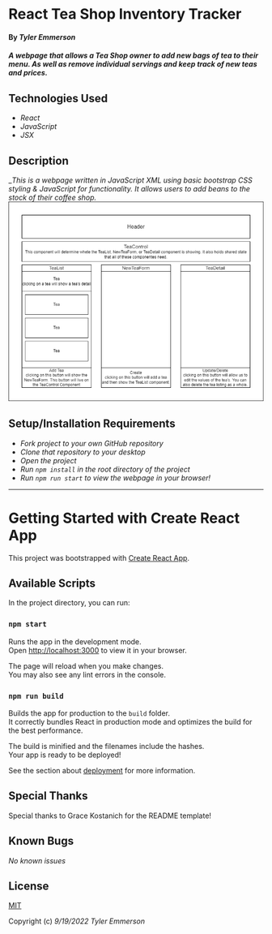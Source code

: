 # React Tea Shop Inventory Tracker

#### By _**Tyler Emmerson**_

#### _A webpage that allows a Tea Shop owner to add new bags of tea to their menu. As well as remove individual servings and keep track of new teas and prices._

## Technologies Used

* _React_
* _JavaScript_
* _JSX_

## Description

__This is a webpage written in JavaScript XML using basic bootstrap CSS styling & JavaScript for functionality. It allows users to add beans to the stock of their coffee shop._
![Diagram](https://github.com/Emmersot/Tea-Shop/blob/main/public/diagram.png?raw=true)

## Setup/Installation Requirements

* _Fork project to your own GitHub repository_ 
* _Clone that repository to your desktop_
* _Open the project_
* _Run `npm install` in the root directory of the project_
* _Run `npm run start` to view the webpage in your browser!_

---

# Getting Started with Create React App

This project was bootstrapped with [Create React App](https://github.com/facebook/create-react-app).

## Available Scripts

In the project directory, you can run:

### `npm start`

Runs the app in the development mode.\
Open [http://localhost:3000](http://localhost:3000) to view it in your browser.

The page will reload when you make changes.\
You may also see any lint errors in the console.

### `npm run build`

Builds the app for production to the `build` folder.\
It correctly bundles React in production mode and optimizes the build for the best performance.

The build is minified and the filenames include the hashes.\
Your app is ready to be deployed!

See the section about [deployment](https://facebook.github.io/create-react-app/docs/deployment) for more information.

## Special Thanks

Special thanks to Grace Kostanich for the README template!

## Known Bugs

_No known issues_

## License

[MIT](/LICENSE)

Copyright (c) _9/19/2022_ _Tyler Emmerson_